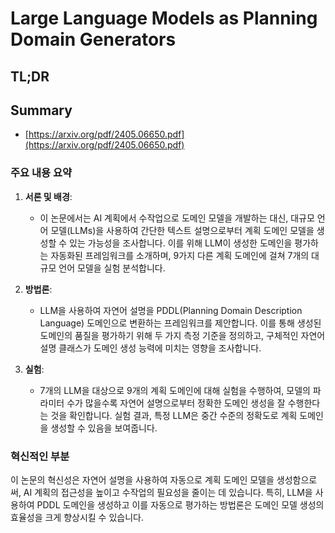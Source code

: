 # Large Language Models as Planning Domain Generators
## TL;DR
## Summary
- [https://arxiv.org/pdf/2405.06650.pdf](https://arxiv.org/pdf/2405.06650.pdf)

### 주요 내용 요약

1. **서론 및 배경**:
   - 이 논문에서는 AI 계획에서 수작업으로 도메인 모델을 개발하는 대신, 대규모 언어 모델(LLMs)을 사용하여 간단한 텍스트 설명으로부터 계획 도메인 모델을 생성할 수 있는 가능성을 조사합니다. 이를 위해 LLM이 생성한 도메인을 평가하는 자동화된 프레임워크를 소개하며, 9가지 다른 계획 도메인에 걸쳐 7개의 대규모 언어 모델을 실험 분석합니다.

2. **방법론**:
   - LLM을 사용하여 자연어 설명을 PDDL(Planning Domain Description Language) 도메인으로 변환하는 프레임워크를 제안합니다. 이를 통해 생성된 도메인의 품질을 평가하기 위해 두 가지 측정 기준을 정의하고, 구체적인 자연어 설명 클래스가 도메인 생성 능력에 미치는 영향을 조사합니다.

3. **실험**:
   - 7개의 LLM을 대상으로 9개의 계획 도메인에 대해 실험을 수행하여, 모델의 파라미터 수가 많을수록 자연어 설명으로부터 정확한 도메인 생성을 잘 수행한다는 것을 확인합니다. 실험 결과, 특정 LLM은 중간 수준의 정확도로 계획 도메인을 생성할 수 있음을 보여줍니다.

### 혁신적인 부분
이 논문의 혁신성은 자연어 설명을 사용하여 자동으로 계획 도메인 모델을 생성함으로써, AI 계획의 접근성을 높이고 수작업의 필요성을 줄이는 데 있습니다. 특히, LLM을 사용하여 PDDL 도메인을 생성하고 이를 자동으로 평가하는 방법론은 도메인 모델 생성의 효율성을 크게 향상시킬 수 있습니다.